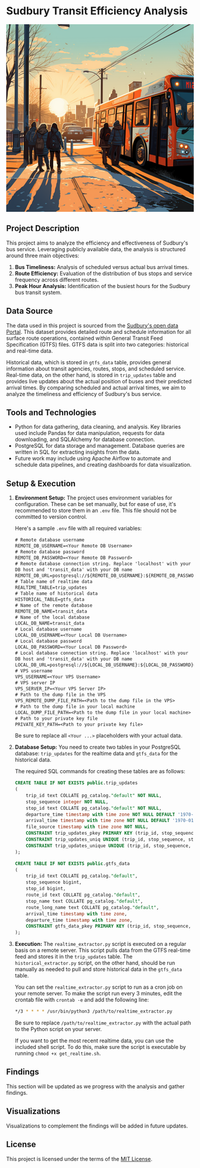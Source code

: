 # Sudbury Transit Efficiency Analysis

![People leaving bus](public/canada%20bus.png?raw=true "Sudbury Transit Efficiency Analysis")

## Project Description
This project aims to analyze the efficiency and effectiveness of Sudbury's bus service. Leveraging publicly available data, the analysis is structured around three main objectives: 

1. **Bus Timeliness:** Analysis of scheduled versus actual bus arrival times.
2. **Route Efficiency:** Evaluation of the distribution of bus stops and service frequency across different routes.
3. **Peak Hour Analysis:** Identification of the busiest hours for the Sudbury bus transit system.

## Data Source
The data used in this project is sourced from the [Sudbury's open data Portal](http://sudbury.tmix.se/). This dataset provides detailed route and schedule information for all surface route operations, contained within General Transit Feed Specification (GTFS) files. GTFS data is split into two categories: historical and real-time data. 

Historical data, which is stored in `gtfs_data` table, provides general information about transit agencies, routes, stops, and scheduled service. Real-time data, on the other hand, is stored in `trip_updates` table and provides live updates about the actual position of buses and their predicted arrival times. By comparing scheduled and actual arrival times, we aim to analyze the timeliness and efficiency of Sudbury's bus service. 

## Tools and Technologies
* Python for data gathering, data cleaning, and analysis. Key libraries used include Pandas for data manipulation, requests for data downloading, and SQLAlchemy for database connection.
* PostgreSQL for data storage and management. Database queries are written in SQL for extracting insights from the data.
* Future work may include using Apache Airflow to automate and schedule data pipelines, and creating dashboards for data visualization.

## Setup & Execution

1. **Environment Setup:**
    The project uses environment variables for configuration. These can be set manually, but for ease of use, it's recommended to store them in an `.env` file. This file should not be committed to version control.

    Here's a sample `.env` file with all required variables:

    ```dotenv
    # Remote database username
    REMOTE_DB_USERNAME=<Your Remote DB Username>
    # Remote database password
    REMOTE_DB_PASSWORD=<Your Remote DB Password>
    # Remote database connection string. Replace 'localhost' with your DB host and 'transit_data' with your DB name
    REMOTE_DB_URL=postgresql://${REMOTE_DB_USERNAME}:${REMOTE_DB_PASSWORD}@localhost:5432/transit_data
    # Table name of realtime data
    REALTIME_TABLE=trip_updates
    # Table name of historical data
    HISTORICAL_TABLE=gtfs_data
    # Name of the remote database
    REMOTE_DB_NAME=transit_data
    # Name of the local database
    LOCAL_DB_NAME=transit_data
    # Local database username
    LOCAL_DB_USERNAME=<Your Local DB Username>
    # Local database password
    LOCAL_DB_PASSWORD=<Your Local DB Password>
    # Local database connection string. Replace 'localhost' with your DB host and 'transit_data' with your DB name
    LOCAL_DB_URL=postgresql://${LOCAL_DB_USERNAME}:${LOCAL_DB_PASSWORD}@localhost:5432/transit_data
    # VPS username
    VPS_USERNAME=<Your VPS Username>
    # VPS server IP
    VPS_SERVER_IP=<Your VPS Server IP>
    # Path to the dump file in the VPS
    VPS_REMOTE_DUMP_FILE_PATH=<Path to the dump file in the VPS>
    # Path to the dump file in your local machine
    LOCAL_DUMP_FILE_PATH=<Path to the dump file in your local machine>
    # Path to your private key file
    PRIVATE_KEY_PATH=<Path to your private key file>
    ```

    Be sure to replace all `<Your ...>` placeholders with your actual data.


2. **Database Setup:**
    You need to create two tables in your PostgreSQL database: `trip_updates` for the realtime data and `gtfs_data` for the historical data.

    The required SQL commands for creating these tables are as follows:

    ```sql
    CREATE TABLE IF NOT EXISTS public.trip_updates
    (
        trip_id text COLLATE pg_catalog."default" NOT NULL,
        stop_sequence integer NOT NULL,
        stop_id text COLLATE pg_catalog."default" NOT NULL,
        departure_time timestamp with time zone NOT NULL DEFAULT '1970-01-01 02:00:00-03'::timestamp with time zone,
        arrival_time timestamp with time zone NOT NULL DEFAULT '1970-01-01 02:00:00-03'::timestamp with time zone,
        file_source timestamp with time zone NOT NULL,
        CONSTRAINT trip_updates_pkey PRIMARY KEY (trip_id, stop_sequence, stop_id, departure_time, arrival_time),
        CONSTRAINT trip_updates_uniq UNIQUE (trip_id, stop_sequence, stop_id, departure_time, arrival_time),
        CONSTRAINT trip_updates_unique UNIQUE (trip_id, stop_sequence, stop_id, departure_time, arrival_time)
    );
    ```

    ```sql
    CREATE TABLE IF NOT EXISTS public.gtfs_data
    (
        trip_id text COLLATE pg_catalog."default",
        stop_sequence bigint,
        stop_id bigint,
        route_id text COLLATE pg_catalog."default",
        stop_name text COLLATE pg_catalog."default",
        route_long_name text COLLATE pg_catalog."default",
        arrival_time timestamp with time zone,
        departure_time timestamp with time zone,
        CONSTRAINT gtfs_data_pkey PRIMARY KEY (trip_id, stop_sequence, stop_id, route_id, stop_name, route_long_name)
    );
    ```

3. **Execution:**
    The `realtime_extractor.py` script is executed on a regular basis on a remote server. This script pulls data from the GTFS real-time feed and stores it in the `trip_updates` table. The `historical_extractor.py` script, on the other hand, should be run manually as needed to pull and store historical data in the `gtfs_data` table.

    You can set the `realtime_extractor.py` script to run as a cron job on your remote server. To make the script run every 3 minutes, edit the crontab file with `crontab -e` and add the following line:

    ```bash
    */3 * * * * /usr/bin/python3 /path/to/realtime_extractor.py
    ```
    
    Be sure to replace `/path/to/realtime_extractor.py` with the actual path to the Python script on your server.

    If you want to get the most recent realtime data, you can use the included shell script. To do this, make sure the script is executable by running `chmod +x get_realtime.sh`.


## Findings
This section will be updated as we progress with the analysis and gather findings.

## Visualizations
Visualizations to complement the findings will be added in future updates.

## License
This project is licensed under the terms of the [MIT License](LICENSE.md).